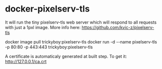 # docker-pixelserv-tls
It will run the tiny pixelserv-tls web server which will respond to all requests with just a 1pxl image.
More info here: https://github.com/kvic-z/pixelserv-tls

docker image pull trickyboy:pixelserv-tls
docker run -d --name pixelserv-tls -p 80:80 -p 443:443 trickyboy:pixelserv-tls


A certificate is automaticaly generated at built step.
To get it: http://127.0.0.1/ca.crt
